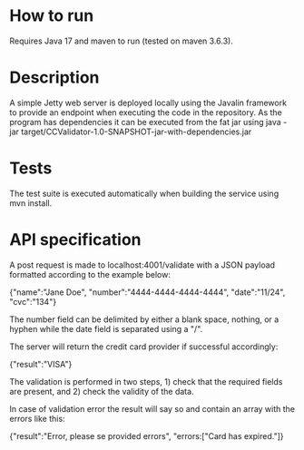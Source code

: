 # How to run
Requires Java 17 and maven to run (tested on maven 3.6.3).

# Description
A simple Jetty web server is deployed locally using the Javalin framework to provide an endpoint when executing the code in the repository. As the program has dependencies it can be executed from the fat jar using
java -jar target/CCValidator-1.0-SNAPSHOT-jar-with-dependencies.jar 

# Tests
The test suite is executed automatically when building the service using mvn install.

# API specification
A post request is made to localhost:4001/validate with a JSON payload formatted according to the example below:

{"name":"Jane Doe",
 "number":"4444-4444-4444-4444",
 "date":"11/24",
 "cvc":"134"}

The number field can be delimited by either a blank space, nothing, or a hyphen while the date field is separated using a "/".

The server will return the credit card provider if successful accordingly: 

{"result":"VISA"}

The validation is performed in two steps, 1) check that the required fields are present, and 2) check the validity of the data.

In case of validation error the result will say so and contain an array with the errors like this:

{"result":"Error, please se provided errors",
 "errors:["Card has expired."]}

